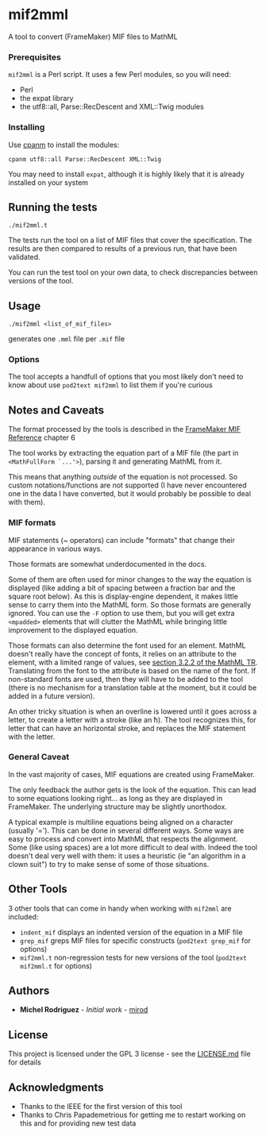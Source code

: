 # mif2mml

A tool to convert (FrameMaker) MIF files to MathML

### Prerequisites

`mif2mml` is a Perl script. It uses a few Perl modules, so you will need:
* Perl
* the expat library
* the utf8::all, Parse::RecDescent and XML::Twig modules

### Installing

Use [cpanm](https://metacpan.org/pod/distribution/App-cpanminus/bin/cpanm) to install the modules:

    cpanm utf8::all Parse::RecDescent XML::Twig

You may need to install `expat`, although it is highly likely that it is already installed on your system

## Running the tests

    ./mif2mml.t

The tests run the tool on a list of MIF files that cover the specification. The results are then
compared to results of a previous run, that have been validated.

You can run the test tool on your own data, to check discrepancies between versions of the tool. 

## Usage

    ./mif2mml <list_of_mif_files>

generates one `.mml` file per `.mif` file

### Options

The tool accepts a handfull of options that you most likely don't need to know about
use `pod2text mif2mml` to list them if you're curious 

## Notes and Caveats

The format processed by the tools is described in the [FrameMaker MIF Reference](https://help.adobe.com/en_US/framemaker/mifreference/mifref.pdf)
chapter 6

The tool works by extracting the equation part of a MIF file (the part in ``<MathFullForm `...'>``),
parsing it and generating MathML from it. 

This means that anything _outside_ of the equation is not processed. So custom
notations/functions are not supported (I have never encountered one in the data I have converted, 
but it would probably be possible to deal with them).

### MIF formats

MIF statements (~ operators) can include "formats" that change their appearance in various ways. 

Those formats are somewhat underdocumented in the docs. 

Some of them are often used for minor changes to the way the equation is displayed (like adding a 
bit of spacing between a fraction bar and the square root below). As this is display-engine dependent, 
it makes little sense to carry them into the MathML form. So those formats are generally ignored.
You can use the `-F` option to use them, but you will get extra `<mpadded>` elements that
will clutter the MathML while bringing little improvement to the displayed equation. 

Those formats can also determine the font used for an element. MathML doesn't really have the concept
of fonts, it relies on an attribute to the element, with a limited range of values, 
see [section 3.2.2 of the MathML TR](https://www.w3.org/TR/MathML2/chapter3.html#presm.commatt).
Translating from the font to the attribute is based on the name of the font. If non-standard fonts
are used, then they will have to be added to the tool (there is no mechanism for a translation
table at the moment, but it could be added in a future version).

An other tricky situation is when an overline is lowered until it goes across a letter, to create a 
letter with a stroke (like an ħ). The tool recognizes this, for letter that can have an horizontal
stroke, and replaces the MIF statement with the letter. 

### General Caveat

In the vast majority of cases, MIF equations are created using FrameMaker.  

The only feedback the author gets is the look of the equation. This can lead to some equations looking
right... as long as they are displayed in FrameMaker. The underlying structure may be slightly unorthodox.

A typical example is multiline equations being aligned on a character (usually '='). This can be done 
in several different ways. Some ways are easy to process and convert into MathML that respects 
the alignment. Some (like using spaces) are a lot more difficult to deal with. Indeed the tool
doesn't deal very well with them: it uses a heuristic (ie "an algorithm in a clown suit") to
try to make sense of some of those situations.



## Other Tools

3 other tools that can come in handy when working with `mif2mml` are included:

* `indent_mif`  displays an indented version of the equation in a MIF file
* `grep_mif`    greps MIF files for specific constructs (`pod2text grep_mif` for options)
* `mif2mml.t`   non-regression tests for new versions of the tool (`pod2text mif2mml.t` for options)

## Authors

* **Michel Rodriguez** - *Initial work* - [mirod](https://github.com/mirod)

## License

This project is licensed under the GPL 3 license - see the [LICENSE.md](LICENSE.md) file for details

## Acknowledgments

* Thanks to the IEEE for the first version of this tool
* Thanks to Chris Papademetrious for getting me to restart working on this and for providing 
  new test data


